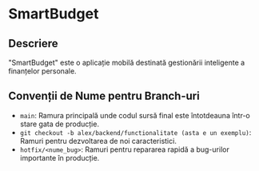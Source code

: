 # SmartBudget

## Descriere
"SmartBudget" este o aplicație mobilă destinată gestionării inteligente a finanțelor personale.

## Convenții de Nume pentru Branch-uri
- `main`: Ramura principală unde codul sursă final este întotdeauna într-o stare gata de producție.
- `git checkout -b alex/backend/functionalitate (asta e un exemplu)`: Ramuri pentru dezvoltarea de noi caracteristici.
- `hotfix/<nume_bug>`: Ramuri pentru repararea rapidă a bug-urilor importante în producție.
